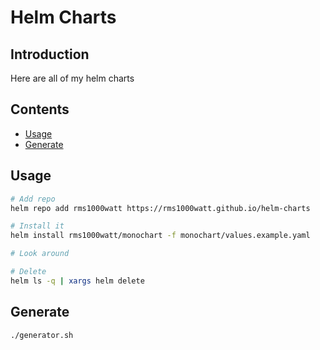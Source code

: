 # Helm Charts

## Introduction

Here are all of my helm charts

## Contents

- [Usage](#usage)
- [Generate](#generate)

## Usage

```bash
# Add repo
helm repo add rms1000watt https://rms1000watt.github.io/helm-charts

# Install it
helm install rms1000watt/monochart -f monochart/values.example.yaml

# Look around

# Delete
helm ls -q | xargs helm delete
```

## Generate

```bash
./generator.sh
```